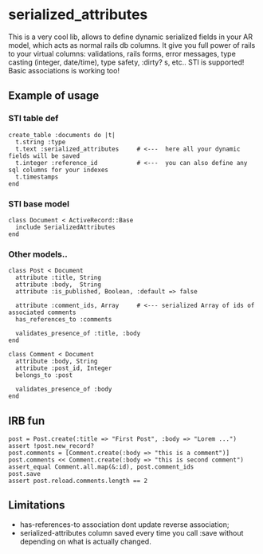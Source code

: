 serialized_attributes
=====================

This is a very cool lib, allows to define dynamic serialized fields in your AR model, which acts as normal rails db columns.
It give you full power of rails to your virtual columns: validations, rails forms, error messages, type casting
(integer, date/time), type safety, :dirty? s, etc.. STI is supported! Basic associations is working too!

Example of usage
----------------

### STI table def

    create_table :documents do |t|
      t.string :type
      t.text :serialized_attributes     # <---  here all your dynamic fields will be saved
      t.integer :reference_id           # <---  you can also define any sql columns for your indexes
      t.timestamps
    end

### STI base model

    class Document < ActiveRecord::Base
      include SerializedAttributes
    end

### Other models..

    class Post < Document
      attribute :title, String
      attribute :body,  String
      attribute :is_published, Boolean, :default => false
      
      attribute :comment_ids, Array     # <--- serialized Array of ids of associated comments
      has_references_to :comments
      
      validates_presence_of :title, :body
    end
    
    class Comment < Document
      attribute :body, String
      attribute :post_id, Integer
      belongs_to :post
      
      validates_presence_of :body
    end
    
IRB fun
-------

    post = Post.create(:title => "First Post", :body => "Lorem ...")
    assert !post.new_record?
    post.comments = [Comment.create(:body => "this is a comment")]
    post.comments << Comment.create(:body => "this is second comment")
    assert_equal Comment.all.map(&:id), post.comment_ids
    post.save
    assert post.reload.comments.length == 2

Limitations
-----------

- has-references-to association dont update reverse association;
- serialized-attributes column saved every time you call :save without depending on what is actually changed.
